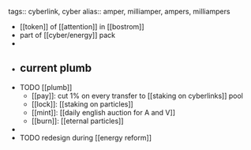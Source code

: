 tags:: cyberlink, cyber
alias:: amper, milliamper, ampers, milliampers

- [[token]] of [[attention]] in [[bostrom]]
- part of [[cyber/energy]] pack
-
- current plumb
	-
- TODO [[plumb]]
	- [[pay]]: cut 1% on every transfer to [[staking on cyberlinks]] pool
	- [[lock]]: [[staking on particles]]
	- [[mint]]: [[daily english auction for A and V]]
	- [[burn]]: [[eternal particles]]
-
- TODO redesign during [[energy reform]]